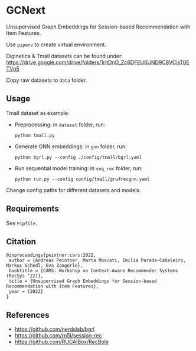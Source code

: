 # GCNext

Unsupervised Graph Embeddings for Session-based Recommendation with Item Features.

Use `pipenv` to create virtual environment. 

Diginetica & Tmall datasets can be found under: https://drive.google.com/drive/folders/1ritDnO_Zc6DFEU6UND9C8VCisT0ETVp5

Copy raw datasets to `data` folder. 

## Usage
Tmall dataset as example:
- Preprocessing: in `dataset` folder, run:
    ```
    python tmall.py
    ```

- Generate GNN embeddings: in `gnn` folder, run:
    ```
    python bgrl.py --config ./config/tmall/bgrl.yaml 
    ```
- Run sequential model training: in `seq_rec` folder, run:
    ```
    python run.py --config config/tmall/gru4recgnn.yaml
    ```

Change config paths for different datasets and models.

## Requirements
See `Pipfile`.

## Citation
```
@inproceedings{peintner:cars:2022,
 author = {Andreas Peintner, Marta Moscati, Emilia Parada-Cabaleiro, Markus Schedl, Eva Zangerle},
 booktitle = {CARS: Workshop on Context-Aware Recommender Systems (RecSys ’22)},
 title = {Unsupervised Graph Embeddings for Session-based Recommendation with Item Features},
 year = {2022}
}
```

## References
- https://github.com/nerdslab/bgrl
- https://github.com/rn5l/session-rec
- https://github.com/RUCAIBox/RecBole

